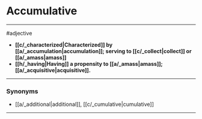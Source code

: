# Accumulative
---
#adjective
- **[[c/_characterized|Characterized]] by [[a/_accumulation|accumulation]]; serving to [[c/_collect|collect]] or [[a/_amass|amass]]**
- **[[h/_having|Having]] a propensity to [[a/_amass|amass]]; [[a/_acquisitive|acquisitive]].**
---
### Synonyms
- [[a/_additional|additional]], [[c/_cumulative|cumulative]]
---
